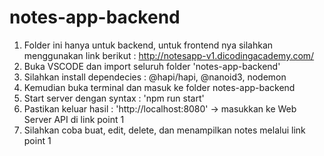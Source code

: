 # notes-app-backend

1. Folder ini hanya untuk backend, untuk frontend nya silahkan menggunakan link berikut : http://notesapp-v1.dicodingacademy.com/
2. Buka VSCODE dan import seluruh folder 'notes-app-backend'
3. Silahkan install dependecies : @hapi/hapi, @nanoid3, nodemon
4. Kemudian buka terminal dan masuk ke folder notes-app-backend
5. Start server dengan syntax : 'npm run start'
6. Pastikan keluar hasil : 'http://localhost:8080' -> masukkan ke Web Server API di link point 1
7. Silahkan coba buat, edit, delete, dan menampilkan notes melalui link point 1
